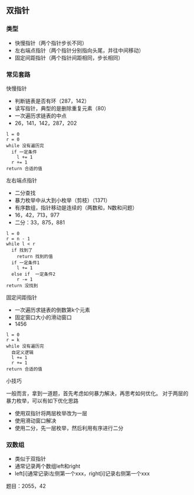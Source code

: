 ## 双指针

### 类型
* 快慢指针（两个指针步长不同）
* 左右端点指针（两个指针分别指向头尾，并往中间移动）
* 固定间距指针（两个指针间距相同，步长相同）

### 常见套路

快慢指针
* 判断链表是否有环（287，142）
* 读写指针，典型的是删除重复元素（80）
* 一次遍历求链表的中点
* 26，141，142，287，202
```
l = 0
r = 0
while 没有遍历完
  if 一定条件
    l += 1
  r += 1
return 合适的值
```

左右端点指针
* 二分查找
* 暴力枚举中从大到小枚举（剪枝）（1371）
* 有序数组，指针移动是连续的（两数和，N数和问题）
* 16，42，713，977
* 二分：33，875，881
```
l = 0
r = n - 1
while l < r
  if 找到了
    return 找到的值
  if 一定条件1
    l += 1
  else if  一定条件2
    r -= 1
return 没找到
```

固定间距指针
* 一次遍历求链表的倒数第k个元素
* 固定窗口大小的滑动窗口
* 1456
```
l = 0
r = k
while 没有遍历完
  自定义逻辑
  l += 1
  r += 1
return 合适的值
```

小技巧

一般而言，拿到一道题，首先考虑如何暴力解决，再思考如何优化。
对于两层的暴力枚举，可以有如下优化思路
* 使用双指针将两层枚举改为一层
* 使用滑动窗口解决
* 使用二分，先一层枚举，然后利用有序进行二分

### 双数组
* 类似于双指针
* 通常记录两个数组left和right
* left[i]通常记录i左侧第一个xxx，right[i]记录右侧第一个xxx

题目：2055，42

